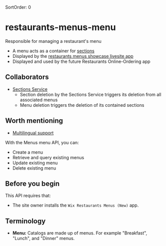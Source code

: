 SortOrder: 0
# restaurants-menus-menu

Responsible for managing a restaurant's menu
- A menu acts as a container for [sections](https://github.com/wix-private/restaurants-bazel/tree/master/restaurants-menus-section)
- Displayed by the [restaurants menus showcase livesite app](https://github.com/wix-private/restaurant-menus-showcase-livesite)
- Displayed and used by the future Restaurants Online-Ordering app

## Collaborators
- [Sections Service](https://github.com/wix-private/restaurants-bazel/tree/master/restaurants-menus-section)
    - Section deletion by the Sections Service triggers its deletion from all associated menus
    - Menu deletion triggers the deletion of its contained sections
  
## Worth mentioning
- [Multilingual support](https://github.com/wix-private/server-infra/tree/master/framework/loom-prime/examples/prime-multilingual)

With the Menus menu API, you can:
* Create a menu
* Retrieve and query existing menus
* Update existing menu
* Delete existing menu

## Before you begin
This API requires that:
* The site owner installs the `Wix Restaurants Menus (New)` app.

## Terminology
* **Menu:** Catalogs are made up of menus. For example "Breakfast", "Lunch", and "Dinner" menus.
